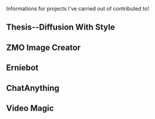 
Informations for projects I've carried out of contributed to!
## Thesis--Diffusion With Style

## ZMO Image Creator

## Erniebot

## ChatAnything

## Video Magic